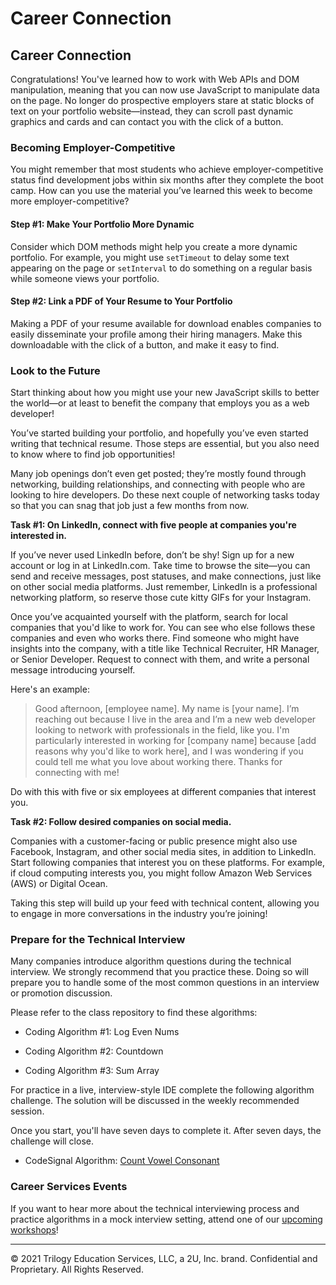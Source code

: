 # Career Connection

## Career Connection

Congratulations! You've learned how to work with Web APIs and DOM manipulation, meaning that you can now use JavaScript to manipulate data on the page. No longer do prospective employers stare at static blocks of text on your portfolio website&mdash;instead, they can scroll past dynamic graphics and cards and can contact you with the click of a button.

### Becoming Employer-Competitive

You might remember that most students who achieve employer-competitive status find development jobs within six months after they complete the boot camp. How can you use the material you’ve learned this week to become more employer-competitive?

#### Step #1: Make Your Portfolio More Dynamic

Consider which DOM methods might help you create a more dynamic portfolio. For example, you might use `setTimeout` to delay some text appearing on the page or `setInterval` to do something on a regular basis while someone views your portfolio.

#### Step #2: Link a PDF of Your Resume to Your Portfolio

Making a PDF of your resume available for download enables companies to easily disseminate your profile among their hiring managers. Make this downloadable with the click of a button, and make it easy to find.

### Look to the Future

Start thinking about how you might use your new JavaScript skills to better the world&mdash;or at least to benefit the company that employs you as a web developer! 

You’ve started building your portfolio, and hopefully you’ve even started writing that technical resume. Those steps are essential, but you also need to know where to find job opportunities!

Many job openings don’t even get posted; they’re mostly found through networking, building relationships, and connecting with people who are looking to hire developers. Do these next couple of networking tasks today so that you can snag that job just a few months from now.

**Task #1: On LinkedIn, connect with five people at companies you're interested in.**

If you’ve never used LinkedIn before, don’t be shy! Sign up for a new account or log in at LinkedIn.com. Take time to browse the site&mdash;you can send and receive messages, post statuses, and make connections, just like on other social media platforms. Just remember, LinkedIn is a professional networking platform, so reserve those cute kitty GIFs for your Instagram.

Once you’ve acquainted yourself with the platform, search for local companies that you'd like to work for. You can see who else follows these companies and even who works there. Find someone who might have insights into the company, with a title like Technical Recruiter, HR Manager, or Senior Developer. Request to connect with them, and write a personal message introducing yourself. 

Here's an example:

> Good afternoon, [employee name]. My name is [your name]. I’m reaching out because I live in the area and I’m a new web developer looking to network with professionals in the field, like you. I'm particularly interested in working for [company name] because [add reasons why you'd like to work here], and I was wondering if you could tell me what you love about working there. Thanks for connecting with me!

Do with this with five or six employees at different companies that interest you.

**Task #2: Follow desired companies on social media.**

Companies with a customer-facing or public presence might also use Facebook, Instagram, and other social media sites, in addition to LinkedIn. Start following companies that interest you on these platforms. For example, if cloud computing interests you, you might follow Amazon Web Services (AWS) or Digital Ocean.

Taking this step will build up your feed with technical content, allowing you to engage in more conversations in the industry you’re joining!

### Prepare for the Technical Interview

Many companies introduce algorithm questions during the technical interview. We strongly recommend that you practice these. Doing so will prepare you to handle some of the most common questions in an interview or promotion discussion. 

Please refer to the class repository to find these algorithms:

-   Coding Algorithm #1: Log Even Nums

-   Coding Algorithm #2: Countdown

-   Coding Algorithm #3: Sum Array

For practice in a live, interview-style IDE complete the following algorithm challenge. The solution will be discussed in the weekly recommended session.

Once you start, you'll have seven days to complete it. After seven days, the challenge will close.

- CodeSignal Algorithm: [Count Vowel Consonant](https://app.codesignal.com/public-test/YvSg9mctHApfLBuMH/qBHxbHRS4Yghf8)

### Career Services Events 

If you want to hear more about the technical interviewing process and practice algorithms in a mock interview setting, attend one of our [upcoming workshops](https://careernetwork.2u.com/?utm_medium=Academics&utm_source=boot_camp)!

---

© 2021 Trilogy Education Services, LLC, a 2U, Inc. brand. Confidential and Proprietary. All Rights Reserved.